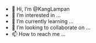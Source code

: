 - 👋 Hi, I’m @KangLampan
- 👀 I’m interested in ...
- 🌱 I’m currently learning ...
- 💞️ I’m looking to collaborate on ...
- 📫 How to reach me ...

<!---
KangLampan/KangLampan is a ✨ special ✨ repository because its `README.md` (this file) appears on your GitHub profile.
You can click the Preview link to take a look at your changes.
--->
